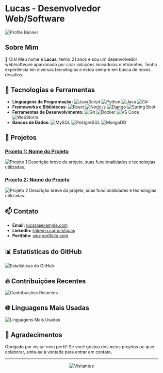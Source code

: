 # Lucas - Desenvolvedor Web/Software

![Profile Banner](https://via.placeholder.com/1200x300.png?text=Bem+Vindo+ao+Meu+GitHub)

## Sobre Mim

👋 Olá! Meu nome é **Lucas**, tenho 21 anos e sou um desenvolvedor web/software apaixonado por criar soluções inovadoras e eficientes. Tenho experiência em diversas tecnologias e estou sempre em busca de novos desafios.

## 🚀 Tecnologias e Ferramentas

- **Linguagens de Programação:** ![JavaScript](https://img.shields.io/badge/-JavaScript-yellow) ![Python](https://img.shields.io/badge/-Python-blue) ![Java](https://img.shields.io/badge/-Java-red) ![C#](https://img.shields.io/badge/-C%23-purple)
- **Frameworks e Bibliotecas:** ![React](https://img.shields.io/badge/-React-blue) ![Node.js](https://img.shields.io/badge/-Node.js-green) ![Django](https://img.shields.io/badge/-Django-darkgreen) ![Spring Boot](https://img.shields.io/badge/-Spring%20Boot-brightgreen)
- **Ferramentas de Desenvolvimento:** ![Git](https://img.shields.io/badge/-Git-black) ![Docker](https://img.shields.io/badge/-Docker-blue) ![VS Code](https://img.shields.io/badge/-VS%20Code-blue) ![WebStorm](https://img.shields.io/badge/-WebStorm-blue)
- **Bancos de Dados:** ![MySQL](https://img.shields.io/badge/-MySQL-blue) ![PostgreSQL](https://img.shields.io/badge/-PostgreSQL-blue) ![MongoDB](https://img.shields.io/badge/-MongoDB-green)

## 📂 Projetos

### [Projeto 1: Nome do Projeto](https://github.com/seu-usuario/projeto1)
![Projeto 1](https://via.placeholder.com/400x200.png?text=Imagem+do+Projeto+1)
Descrição breve do projeto, suas funcionalidades e tecnologias utilizadas.

### [Projeto 2: Nome do Projeto](https://github.com/seu-usuario/projeto2)
![Projeto 2](https://via.placeholder.com/400x200.png?text=Imagem+do+Projeto+2)
Descrição breve do projeto, suas funcionalidades e tecnologias utilizadas.

## 📫 Contato

- **Email:** [lucas@example.com](mailto:lucas@example.com)
- **LinkedIn:** [linkedin.com/in/lucas](https://linkedin.com/in/lucas)
- **Portfólio:** [seu-portfolio.com](https://seu-portfolio.com)

## 📊 Estatísticas do GitHub

![Estatísticas do GitHub](https://github-readme-stats.vercel.app/api?username=seu-usuario&show_icons=true&theme=radical)

## 🔥 Contribuições Recentes

![Contribuições Recentes](https://github-readme-streak-stats.herokuapp.com/?user=seu-usuario&theme=radical)

## 🌐 Linguagens Mais Usadas

![Linguagens Mais Usadas](https://github-readme-stats.vercel.app/api/top-langs/?username=seu-usuario&layout=compact&theme=radical)

## 🙏 Agradecimentos

Obrigado por visitar meu perfil! Se você gostou dos meus projetos ou quer colaborar, sinta-se à vontade para entrar em contato.

---

<p align="center">
  <img src="https://visitor-badge.glitch.me/badge?page_id=seu-usuario.seu-repositorio" alt="Visitantes">
</p>
